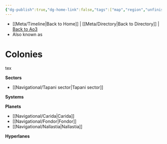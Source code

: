 ```yaml
---
{"dg-publish":true,"dg-home-link":false,"tags":["map","region","unfinished"],"permalink":"/navigational/colonies/","dgHomeLink":false,"dgPassFrontmatter":true}
---
```


- [[Meta/Timeline\|Back to Home]] | [[Meta/Directory\|Back to Directory]] | [Back to Ao3](https://archiveofourown.org/works/19334440/chapters/45992584)
- Also known as

# Colonies
tex

**Sectors**
- [[Navigational/Tapani sector\|Tapani sector]]

**Systems**

**Planets**
- [[Navigational/Carida\|Carida]]
- [[Navigational/Fondor\|Fondor]]
- [[Navigational/Nallastia\|Nallastia]]

**Hyperlanes**
